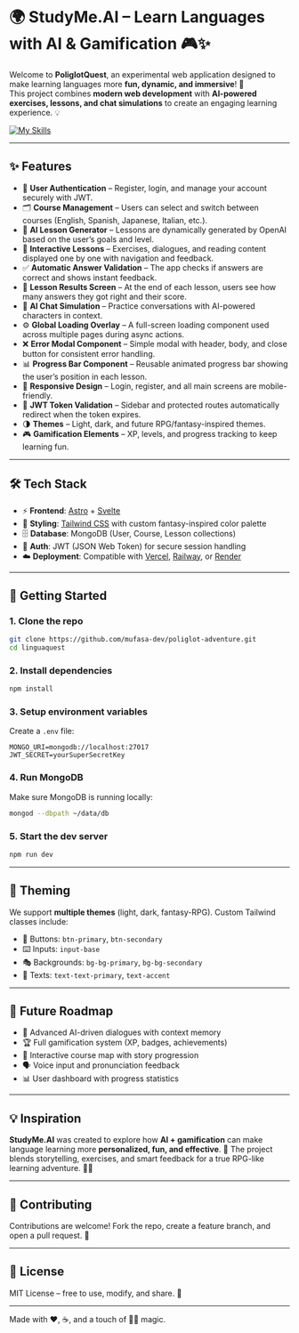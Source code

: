 # 🌍 StudyMe.AI – Learn Languages with AI & Gamification 🎮✨

Welcome to **PoliglotQuest**, an experimental web application designed to make learning languages more **fun, dynamic, and immersive**! 🚀  
This project combines **modern web development** with **AI-powered exercises, lessons, and chat simulations** to create an engaging learning experience. 💡

[![My Skills](https://skillicons.dev/icons?i=astro,svelte,html,css,tailwind,mongodb,vscode)](https://skillicons.dev)

---

## ✨ Features

* 🔐 **User Authentication** – Register, login, and manage your account securely with JWT.
* 🗂️ **Course Management** – Users can select and switch between courses (English, Spanish, Japanese, Italian, etc.).
* 🤖 **AI Lesson Generator** – Lessons are dynamically generated by OpenAI based on the user’s goals and level.
* 🧠 **Interactive Lessons** – Exercises, dialogues, and reading content displayed one by one with navigation and feedback.
* ✅ **Automatic Answer Validation** – The app checks if answers are correct and shows instant feedback.
* 🎯 **Lesson Results Screen** – At the end of each lesson, users see how many answers they got right and their score.
* 💬 **AI Chat Simulation** – Practice conversations with AI-powered characters in context.
* ⚙️ **Global Loading Overlay** – A full-screen loading component used across multiple pages during async actions.
* ❌ **Error Modal Component** – Simple modal with header, body, and close button for consistent error handling.
* 📊 **Progress Bar Component** – Reusable animated progress bar showing the user’s position in each lesson.
* 📱 **Responsive Design** – Login, register, and all main screens are mobile-friendly.
* 🔑 **JWT Token Validation** – Sidebar and protected routes automatically redirect when the token expires.
* 🌗 **Themes** – Light, dark, and future RPG/fantasy-inspired themes.
* 🎮 **Gamification Elements** – XP, levels, and progress tracking to keep learning fun.

---

## 🛠️ Tech Stack

* ⚡ **Frontend**: [Astro](https://astro.build/) + [Svelte](https://svelte.dev/)
* 🎨 **Styling**: [Tailwind CSS](https://tailwindcss.com/) with custom fantasy-inspired color palette
* 🗄️ **Database**: MongoDB (User, Course, Lesson collections)
* 🔑 **Auth**: JWT (JSON Web Token) for secure session handling
* ☁️ **Deployment**: Compatible with [Vercel](https://vercel.com/), [Railway](https://railway.app/), or [Render](https://render.com/)

---

## 🚀 Getting Started

### 1. Clone the repo

```bash
git clone https://github.com/mufasa-dev/poliglot-adventure.git
cd linguaquest
````

### 2. Install dependencies

```bash
npm install
```

### 3. Setup environment variables

Create a `.env` file:

```env
MONGO_URI=mongodb://localhost:27017
JWT_SECRET=yourSuperSecretKey
```

### 4. Run MongoDB

Make sure MongoDB is running locally:

```bash
mongod --dbpath ~/data/db
```

### 5. Start the dev server

```bash
npm run dev
```
---

## 🎨 Theming

We support **multiple themes** (light, dark, fantasy-RPG).
Custom Tailwind classes include:

* 🔘 Buttons: `btn-primary`, `btn-secondary`
* ⌨️ Inputs: `input-base`
* 🎭 Backgrounds: `bg-bg-primary`, `bg-bg-secondary`
* 📝 Texts: `text-text-primary`, `text-accent`

---

## 🧪 Future Roadmap

* 🤖 Advanced AI-driven dialogues with context memory
* 🏆 Full gamification system (XP, badges, achievements)
* 🧭 Interactive course map with story progression
* 🗣️ Voice input and pronunciation feedback
* 📊 User dashboard with progress statistics

---

## 💡 Inspiration

**StudyMe.AI** was created to explore how **AI + gamification** can make language learning more **personalized, fun, and effective**. 🌟
The project blends storytelling, exercises, and smart feedback for a true RPG-like learning adventure. 🧙‍♂️

---

## 🤝 Contributing

Contributions are welcome!
Fork the repo, create a feature branch, and open a pull request. 🙌

---

## 📜 License

MIT License – free to use, modify, and share. 👐

---

Made with ❤️, ☕, and a touch of 🧙‍♂️ magic.

```
